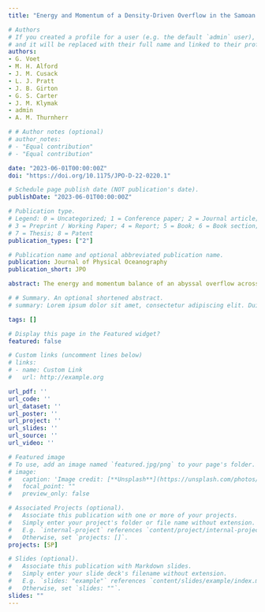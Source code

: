 ```yaml
---
title: "Energy and Momentum of a Density-Driven Overflow in the Samoan Passage"

# Authors
# If you created a profile for a user (e.g. the default `admin` user), write the username (folder name) here 
# and it will be replaced with their full name and linked to their profile.
authors:
- G. Voet
- M. H. Alford
- J. M. Cusack
- L. J. Pratt
- J. B. Girton
- G. S. Carter
- J. M. Klymak
- admin
- A. M. Thurnherr

# # Author notes (optional)
# author_notes:
# - "Equal contribution"
# - "Equal contribution"

date: "2023-06-01T00:00:00Z"
doi: "https://doi.org/10.1175/JPO-D-22-0220.1"

# Schedule page publish date (NOT publication's date).
publishDate: "2023-06-01T00:00:00Z"

# Publication type.
# Legend: 0 = Uncategorized; 1 = Conference paper; 2 = Journal article;
# 3 = Preprint / Working Paper; 4 = Report; 5 = Book; 6 = Book section;
# 7 = Thesis; 8 = Patent
publication_types: ["2"]

# Publication name and optional abbreviated publication name.
publication: Journal of Physical Oceanography
publication_short: JPO

abstract: The energy and momentum balance of an abyssal overflow across a major sill in the Samoan Passage is estimated from two highly resolved towed sections, set 16 months apart, and results from a two-dimensional numerical simulation. Driven by the density anomaly across the sill, the flow is relatively steady. The system gains energy from divergence of horizontal pressure work O (5) kWm ⁻¹ and flux of available potential energy O (2) kWm ⁻¹ . Approximately half of these gains are transferred into kinetic energy while the other half is lost to turbulent dissipation, bottom drag, and divergence in vertical pressure work. Small-scale internal waves emanating downstream of the sill within the overflow layer radiate O (1) kWm ⁻¹ upwards but dissipate most of their energy within the dense overflow layer and at its upper interface. The strongly sheared and highly stratified upper interface acts as a critical layer inhibiting any appreciable upward radiation of energy via topographically generated lee waves. Form drag of O (2) Nm ⁻² , estimated from the pressure drop across the sill, is consistent with energy lost to dissipation and internal wave fluxes. The topographic drag removes momentum from the mean flow, slowing it down and feeding a counter current aloft. The processes discussed in this study combine to convert about one third of the energy released from the cross-sill density difference into turbulent mixing within the overflow and at its upper interface. The observed and modeled vertical momentum flux divergence sustains gradients in shear and stratification, thereby maintaining an efficient route for abyssal water mass transformation downstream of this Samoan Passage sill.

# # Summary. An optional shortened abstract.
# summary: Lorem ipsum dolor sit amet, consectetur adipiscing elit. Duis posuere tellus ac convallis placerat. Proin tincidunt magna sed ex sollicitudin condimentum.

tags: []

# Display this page in the Featured widget?
featured: false

# Custom links (uncomment lines below)
# links:
# - name: Custom Link
#   url: http://example.org

url_pdf: ''
url_code: ''
url_dataset: ''
url_poster: ''
url_project: ''
url_slides: ''
url_source: ''
url_video: ''

# Featured image
# To use, add an image named `featured.jpg/png` to your page's folder. 
# image:
#   caption: 'Image credit: [**Unsplash**](https://unsplash.com/photos/pLCdAaMFLTE)'
#   focal_point: ""
#   preview_only: false

# Associated Projects (optional).
#   Associate this publication with one or more of your projects.
#   Simply enter your project's folder or file name without extension.
#   E.g. `internal-project` references `content/project/internal-project/index.md`.
#   Otherwise, set `projects: []`.
projects: [SP]

# Slides (optional).
#   Associate this publication with Markdown slides.
#   Simply enter your slide deck's filename without extension.
#   E.g. `slides: "example"` references `content/slides/example/index.md`.
#   Otherwise, set `slides: ""`.
slides: ""
---
```


<!-- {{% callout note %}}
Click the *Cite* button above to demo the feature to enable visitors to import publication metadata into their reference management software.
{{% /callout %}}

{{% callout note %}}
Create your slides in Markdown - click the *Slides* button to check out the example.
{{% /callout %}}

Supplementary notes can be added here, including [code, math, and images](https://wowchemy.com/docs/writing-markdown-latex/). -->

